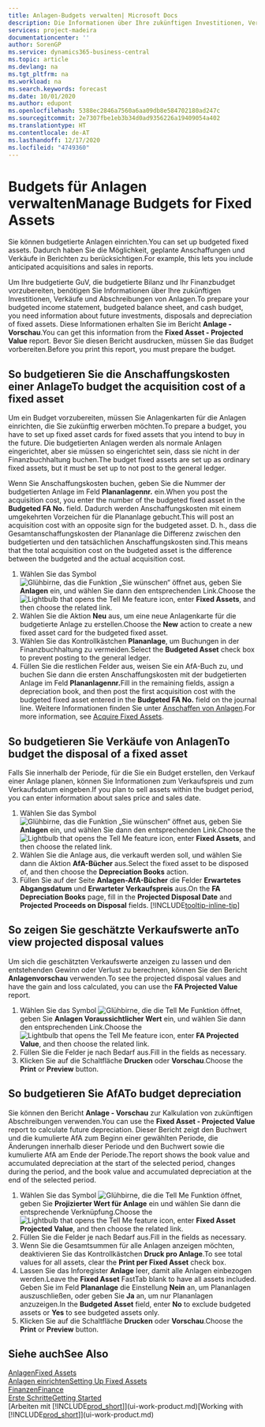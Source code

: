 ```yaml
---
title: Anlagen-Budgets verwalten| Microsoft Docs
description: Die Informationen über Ihre zukünftigen Investitionen, Verkäufe und Abschreibungen von Anlagen, die Ihnen helfen, Budget- und Planungen vorzubereiten.
services: project-madeira
documentationcenter: ''
author: SorenGP
ms.service: dynamics365-business-central
ms.topic: article
ms.devlang: na
ms.tgt_pltfrm: na
ms.workload: na
ms.search.keywords: forecast
ms.date: 10/01/2020
ms.author: edupont
ms.openlocfilehash: 5388ec2846a7560a6aa09db8e584702180ad247c
ms.sourcegitcommit: 2e7307fbe1eb3b34d0ad9356226a19409054a402
ms.translationtype: HT
ms.contentlocale: de-AT
ms.lasthandoff: 12/17/2020
ms.locfileid: "4749360"
---
```

# <a name="manage-budgets-for-fixed-assets"></a><span data-ttu-id="6eff8-103">Budgets für Anlagen verwalten</span><span class="sxs-lookup"><span data-stu-id="6eff8-103">Manage Budgets for Fixed Assets</span></span>
<span data-ttu-id="6eff8-104">Sie können budgetierte Anlagen einrichten.</span><span class="sxs-lookup"><span data-stu-id="6eff8-104">You can set up budgeted fixed assets.</span></span> <span data-ttu-id="6eff8-105">Dadurch haben Sie die Möglichkeit, geplante Anschaffungen und Verkäufe in Berichten zu berücksichtigen.</span><span class="sxs-lookup"><span data-stu-id="6eff8-105">For example, this lets you include anticipated acquisitions and sales in reports.</span></span>  

<span data-ttu-id="6eff8-106">Um Ihre budgetierte GuV, die budgetierte Bilanz und Ihr Finanzbudget vorzubereiten, benötigen Sie Informationen über Ihre zukünftigen Investitionen, Verkäufe und Abschreibungen von Anlagen.</span><span class="sxs-lookup"><span data-stu-id="6eff8-106">To prepare your budgeted income statement, budgeted balance sheet, and cash budget, you need information about future investments, disposals and depreciation of fixed assets.</span></span> <span data-ttu-id="6eff8-107">Diese Informationen erhalten Sie im Bericht **Anlage - Vorschau**.</span><span class="sxs-lookup"><span data-stu-id="6eff8-107">You can get this information from the **Fixed Asset - Projected Value** report.</span></span> <span data-ttu-id="6eff8-108">Bevor Sie diesen Bericht ausdrucken, müssen Sie das Budget vorbereiten.</span><span class="sxs-lookup"><span data-stu-id="6eff8-108">Before you print this report, you must prepare the budget.</span></span>  

## <a name="to-budget-the-acquisition-cost-of-a-fixed-asset"></a><span data-ttu-id="6eff8-109">So budgetieren Sie die Anschaffungskosten einer Anlage</span><span class="sxs-lookup"><span data-stu-id="6eff8-109">To budget the acquisition cost of a fixed asset</span></span>
<span data-ttu-id="6eff8-110">Um ein Budget vorzubereiten, müssen Sie Anlagenkarten für die Anlagen einrichten, die Sie zukünftig erwerben möchten.</span><span class="sxs-lookup"><span data-stu-id="6eff8-110">To prepare a budget, you have to set up fixed asset cards for fixed assets that you intend to buy in the future.</span></span> <span data-ttu-id="6eff8-111">Die budgetierten Anlagen werden als normale Anlagen eingerichtet, aber sie müssen so eingerichtet sein, dass sie nicht in der Finanzbuchhaltung buchen.</span><span class="sxs-lookup"><span data-stu-id="6eff8-111">The budget fixed assets are set up as ordinary fixed assets, but it must be set up to not post to the general ledger.</span></span>

<span data-ttu-id="6eff8-112">Wenn Sie Anschaffungskosten buchen, geben Sie die Nummer der budgetierten Anlage im Feld **Plananlagennr.** ein.</span><span class="sxs-lookup"><span data-stu-id="6eff8-112">When you post the acquisition cost, you enter the number of the budgeted fixed asset in the **Budgeted FA No.** field.</span></span> <span data-ttu-id="6eff8-113">Dadurch werden Anschaffungskosten mit einem umgekehrten Vorzeichen für die Plananlage gebucht.</span><span class="sxs-lookup"><span data-stu-id="6eff8-113">This will post an acquisition cost with an opposite sign for the budgeted asset.</span></span> <span data-ttu-id="6eff8-114">D. h., dass die Gesamtanschaffungskosten der Plananlage die Differenz zwischen den budgetierten und den tatsächlichen Anschaffungskosten sind.</span><span class="sxs-lookup"><span data-stu-id="6eff8-114">This means that the total acquisition cost on the budgeted asset is the difference between the budgeted and the actual acquisition cost.</span></span>

1. <span data-ttu-id="6eff8-115">Wählen Sie das Symbol ![Glühbirne, das die Funktion „Sie wünschen“ öffnet](media/ui-search/search_small.png "Tell Me-Funktion") aus, geben Sie **Anlagen** ein, und wählen Sie dann den entsprechenden Link.</span><span class="sxs-lookup"><span data-stu-id="6eff8-115">Choose the ![Lightbulb that opens the Tell Me feature](media/ui-search/search_small.png "Tell me what you want to do") icon, enter **Fixed Assets**, and then choose the related link.</span></span>
2. <span data-ttu-id="6eff8-116">Wählen Sie die Aktion **Neu** aus, um eine neue Anlagenkarte für die budgetierte Anlage zu erstellen.</span><span class="sxs-lookup"><span data-stu-id="6eff8-116">Choose the **New** action to create a new fixed asset card for the budgeted fixed asset.</span></span>
3. <span data-ttu-id="6eff8-117">Wählen Sie das Kontrollkästchen **Plananlage**, um Buchungen in der Finanzbuchhaltung zu vermeiden.</span><span class="sxs-lookup"><span data-stu-id="6eff8-117">Select the **Budgeted Asset** check box to prevent posting to the general ledger.</span></span>
4. <span data-ttu-id="6eff8-118">Füllen Sie die restlichen Felder aus, weisen Sie ein AfA-Buch zu, und buchen Sie dann die ersten Anschaffungskosten mit der budgetierten Anlage im Feld **Plananlagennr.**</span><span class="sxs-lookup"><span data-stu-id="6eff8-118">Fill in the remaining fields, assign a depreciation book, and then post the first acquisition cost with the budgeted fixed asset entered in the **Budgeted FA No.** field on the journal line.</span></span> <span data-ttu-id="6eff8-119">Weitere Informationen finden Sie unter [Anschaffen von Anlagen](fa-how-acquire.md).</span><span class="sxs-lookup"><span data-stu-id="6eff8-119">For more information, see [Acquire Fixed Assets](fa-how-acquire.md).</span></span>

## <a name="to-budget-the-disposal-of-a-fixed-asset"></a><span data-ttu-id="6eff8-120">So budgetieren Sie Verkäufe von Anlagen</span><span class="sxs-lookup"><span data-stu-id="6eff8-120">To budget the disposal of a fixed asset</span></span>
<span data-ttu-id="6eff8-121">Falls Sie innerhalb der Periode, für die Sie ein Budget erstellen, den Verkauf einer Anlage planen, können Sie Informationen zum Verkaufspreis und zum Verkaufsdatum eingeben.</span><span class="sxs-lookup"><span data-stu-id="6eff8-121">If you plan to sell assets within the budget period, you can enter information about sales price and sales date.</span></span>

1. <span data-ttu-id="6eff8-122">Wählen Sie das Symbol ![Glühbirne, das die Funktion „Sie wünschen“ öffnet](media/ui-search/search_small.png "Tell Me-Funktion") aus, geben Sie **Anlagen** ein, und wählen Sie dann den entsprechenden Link.</span><span class="sxs-lookup"><span data-stu-id="6eff8-122">Choose the ![Lightbulb that opens the Tell Me feature](media/ui-search/search_small.png "Tell me what you want to do") icon, enter **Fixed Assets**, and then choose the related link.</span></span>
2. <span data-ttu-id="6eff8-123">Wählen Sie die Anlage aus, die verkauft werden soll, und wählen Sie dann die Aktion **AfA-Bücher** aus.</span><span class="sxs-lookup"><span data-stu-id="6eff8-123">Select the fixed asset to be disposed of, and then choose the **Depreciation Books** action.</span></span>
3. <span data-ttu-id="6eff8-124">Füllen Sie auf der Seite **Anlagen-AfA-Bücher** die Felder **Erwartetes Abgangsdatum** und **Erwarteter Verkaufspreis** aus.</span><span class="sxs-lookup"><span data-stu-id="6eff8-124">On the **FA Depreciation Books** page, fill in the **Projected Disposal Date** and **Projected Proceeds on Disposal** fields.</span></span> [!INCLUDE[tooltip-inline-tip](includes/tooltip-inline-tip_md.md)]

## <a name="to-view-projected-disposal-values"></a><span data-ttu-id="6eff8-125">So zeigen Sie geschätzte Verkaufswerte an</span><span class="sxs-lookup"><span data-stu-id="6eff8-125">To view projected disposal values</span></span>
<span data-ttu-id="6eff8-126">Um sich die geschätzten Verkaufswerte anzeigen zu lassen und den entstehenden Gewinn oder Verlust zu berechnen, können Sie den Bericht **Anlagenvorschau** verwenden.</span><span class="sxs-lookup"><span data-stu-id="6eff8-126">To see the projected disposal values and have the gain and loss calculated, you can use the **FA Projected Value** report.</span></span>

1. <span data-ttu-id="6eff8-127">Wählen Sie das Symbol ![Glühbirne, die die Tell Me Funktion öffnet](media/ui-search/search_small.png "Tell Me-Funktion"), geben Sie **Anlagen Voraussichtlicher Wert** ein, und wählen Sie dann den entsprechenden Link.</span><span class="sxs-lookup"><span data-stu-id="6eff8-127">Choose the ![Lightbulb that opens the Tell Me feature](media/ui-search/search_small.png "Tell me what you want to do") icon, enter **FA Projected Value**, and then choose the related link.</span></span>
2. <span data-ttu-id="6eff8-128">Füllen Sie die Felder je nach Bedarf aus.</span><span class="sxs-lookup"><span data-stu-id="6eff8-128">Fill in the fields as necessary.</span></span>
3. <span data-ttu-id="6eff8-129">Klicken Sie auf die Schaltfläche **Drucken** oder **Vorschau**.</span><span class="sxs-lookup"><span data-stu-id="6eff8-129">Choose the **Print** or **Preview** button.</span></span>

## <a name="to-budget-depreciation"></a><span data-ttu-id="6eff8-130">So budgetieren Sie AfA</span><span class="sxs-lookup"><span data-stu-id="6eff8-130">To budget depreciation</span></span>
<span data-ttu-id="6eff8-131">Sie können den Bericht **Anlage - Vorschau** zur Kalkulation von zukünftigen Abschreibungen verwenden.</span><span class="sxs-lookup"><span data-stu-id="6eff8-131">You can use the **Fixed Asset - Projected Value** report to calculate future depreciation.</span></span> <span data-ttu-id="6eff8-132">Dieser Bericht zeigt den Buchwert und die kumulierte AfA zum Beginn einer gewählten Periode, die Änderungen innerhalb dieser Periode und den Buchwert sowie die kumulierte AfA am Ende der Periode.</span><span class="sxs-lookup"><span data-stu-id="6eff8-132">The report shows the book value and accumulated depreciation at the start of the selected period, changes during the period, and the book value and accumulated depreciation at the end of the selected period.</span></span>

1. <span data-ttu-id="6eff8-133">Wählen Sie das Symbol ![Glühbirne, die die Tell Me Funktion öffnet](media/ui-search/search_small.png "Tell Me-Funktion"), geben Sie **Projizierter Wert für Anlage** ein und wählen Sie dann die entsprechende Verknüpfung.</span><span class="sxs-lookup"><span data-stu-id="6eff8-133">Choose the ![Lightbulb that opens the Tell Me feature](media/ui-search/search_small.png "Tell me what you want to do") icon, enter **Fixed Asset Projected Value**, and then choose the related link.</span></span>
2. <span data-ttu-id="6eff8-134">Füllen Sie die Felder je nach Bedarf aus.</span><span class="sxs-lookup"><span data-stu-id="6eff8-134">Fill in the fields as necessary.</span></span>
3. <span data-ttu-id="6eff8-135">Wenn Sie die Gesamtsummen für alle Anlagen anzeigen möchten, deaktivieren Sie das Kontrollkästchen **Druck pro Anlage**.</span><span class="sxs-lookup"><span data-stu-id="6eff8-135">To see total values for all assets, clear the **Print per Fixed Asset** check box.</span></span>
4. <span data-ttu-id="6eff8-136">Lassen Sie das Inforegister **Anlage** leer, damit alle Anlagen einbezogen werden.</span><span class="sxs-lookup"><span data-stu-id="6eff8-136">Leave the **Fixed Asset** FastTab blank to have all assets included.</span></span> <span data-ttu-id="6eff8-137">Geben Sie im Feld **Plananlage** die Einstellung **Nein** an, um Plananlagen auszuschließen, oder geben Sie **Ja** an, um nur Plananlagen anzuzeigen.</span><span class="sxs-lookup"><span data-stu-id="6eff8-137">In the **Budgeted Asset** field, enter **No** to exclude budgeted assets or **Yes** to see budgeted assets only.</span></span>
5. <span data-ttu-id="6eff8-138">Klicken Sie auf die Schaltfläche **Drucken** oder **Vorschau**.</span><span class="sxs-lookup"><span data-stu-id="6eff8-138">Choose the **Print** or **Preview** button.</span></span>

## <a name="see-also"></a><span data-ttu-id="6eff8-139">Siehe auch</span><span class="sxs-lookup"><span data-stu-id="6eff8-139">See Also</span></span>
[<span data-ttu-id="6eff8-140">Anlagen</span><span class="sxs-lookup"><span data-stu-id="6eff8-140">Fixed Assets</span></span>](fa-manage.md)  
[<span data-ttu-id="6eff8-141">Anlagen einrichten</span><span class="sxs-lookup"><span data-stu-id="6eff8-141">Setting Up Fixed Assets</span></span>](fa-setup.md)  
[<span data-ttu-id="6eff8-142">Finanzen</span><span class="sxs-lookup"><span data-stu-id="6eff8-142">Finance</span></span>](finance.md)  
[<span data-ttu-id="6eff8-143">Erste Schritte</span><span class="sxs-lookup"><span data-stu-id="6eff8-143">Getting Started</span></span>](product-get-started.md)  
<span data-ttu-id="6eff8-144">[Arbeiten mit [!INCLUDE[prod_short](includes/prod_short.md)]](ui-work-product.md)</span><span class="sxs-lookup"><span data-stu-id="6eff8-144">[Working with [!INCLUDE[prod_short](includes/prod_short.md)]](ui-work-product.md)</span></span>
